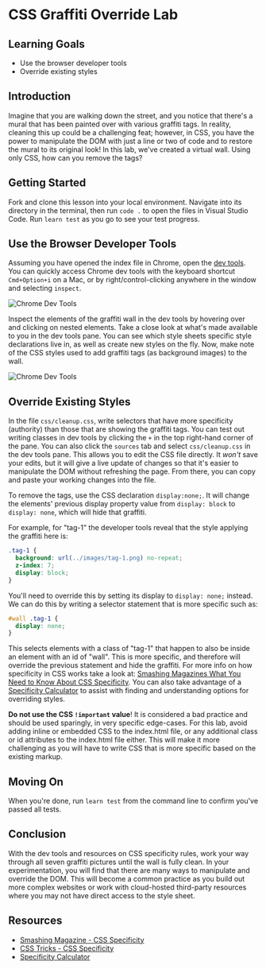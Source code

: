 # CSS Graffiti Override Lab

## Learning Goals

- Use the browser developer tools
- Override existing styles

## Introduction

Imagine that you are walking down the street, and you notice that there's a
mural that has been painted over with various graffiti tags. In reality,
cleaning this up could be a challenging feat; however, in CSS, you have the
power to manipulate the DOM with just a line or two of code and to restore the
mural to its original look! In this lab, we've created a virtual wall. Using
only CSS, how can you remove the tags?

## Getting Started

Fork and clone this lesson into your local environment. Navigate into its
directory in the terminal, then run `code .` to open the files in Visual Studio
Code. Run `learn test` as you go to see your test progress.

## Use the Browser Developer Tools

Assuming you have opened the index file in Chrome, open the [dev tools][tools].
You can quickly access Chrome dev tools with the keyboard shortcut
`Cmd+Option+i` on a Mac, or by right/control-clicking anywhere in the window and
selecting `inspect`.

![Chrome Dev Tools](https://curriculum-content.s3.amazonaws.com/fewds-css/css-graffiti-override/inspect1.png "Open the Chrome dev tools")

Inspect the elements of the graffiti wall in the dev tools by hovering over and
clicking on nested elements. Take a close look at what's made available to you
in the dev tools pane. You can see which style sheets specific style
declarations live in, as well as create new styles on the fly. Now, make note of
the CSS styles used to add graffiti tags (as background images) to the wall.

![Chrome Dev Tools](https://curriculum-content.s3.amazonaws.com/fewds-css/css-graffiti-override/inspect2.png "Inspect the styles on each element")

## Override Existing Styles

In the file `css/cleanup.css`, write selectors that have more specificity
(authority) than those that are showing the graffiti tags. You can test out
writing classes in dev tools by clicking the `+` in the top right-hand corner of
the pane. You can also click the `sources` tab and select `css/cleanup.css` in
the dev tools pane. This allows you to edit the CSS file directly. It _won't_
save your edits, but it will give a live update of changes so that it's easier
to manipulate the DOM without refreshing the page. From there, you can copy and
paste your working changes into the file.

To remove the tags, use the CSS declaration `display:none;`. It will change the
elements' previous display property value from `display: block` to
`display: none`, which will hide that graffiti.

For example, for "tag-1" the developer tools reveal that the style applying the
graffiti here is:

```css
.tag-1 {
  background: url(../images/tag-1.png) no-repeat;
  z-index: 7;
  display: block;
}
```

You'll need to override this by setting its display to `display: none;` instead.
We can do this by writing a selector statement that is more specific such as:

```css
#wall .tag-1 {
  display: none;
}
```

This selects elements with a class of "tag-1" that happen to also be inside an
element with an id of "wall". This is more specific, and therefore will override
the previous statement and hide the graffiti. For more info on how specificity
in CSS works take a look at: [Smashing Magazines What You Need to Know About CSS
Specificity][smash]. You can also take advantage of a [Specificity
Calculator][spec-calc] to assist with finding and understanding options for
overriding styles.

**Do not use the CSS `!important` value**! It is considered a bad practice and
should be used sparingly, in very specific edge-cases. For this lab, avoid
adding inline or embedded CSS to the index.html file, or any additional class or
id attributes to the index.html file either. This will make it more challenging
as you will have to write CSS that is more specific based on the existing
markup.

## Moving On

When you're done, run `learn test` from the command line to confirm you've
passed all tests.

## Conclusion

With the dev tools and resources on CSS specificity rules, work your way through
all seven graffiti pictures until the wall is fully clean. In your
experimentation, you will find that there are many ways to manipulate and
override the DOM. This will become a common practice as you build out more
complex websites or work with cloud-hosted third-party resources where you may
not have direct access to the style sheet.

## Resources

- [Smashing Magazine - CSS Specificity](http://www.smashingmagazine.com/2007/07/27/css-specificity-things-you-should-know/)
- [CSS Tricks - CSS Specificity](http://css-tricks.com/specifics-on-css-specificity/)
- [Specificity Calculator](https://specificity.keegan.st/)

[tools]: http://discover-devtools.codeschool.com/
[smash]:
  http://www.smashingmagazine.com/2007/07/27/css-specificity-things-you-should-know/
[spec-calc]: https://specificity.keegan.st/
